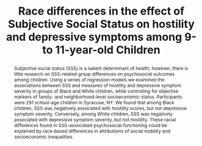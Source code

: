 ---
abstract: Subjective social status (SSS) is a salient determinant of health; however, there is little research on SSS-related group differences on psychosocial outcomes among children. Using a series of regression models we examined the associations between SSS and measures of hostility and depressive symptom severity in groups of Black and White children, while controlling for objective markers of family- and neighborhood-level socioeconomic status. Participants were 291 school-age children in Syracuse, NY. We found that among Black children, SSS was negatively associated with hostility scores, but not depressive symptom severity. Conversely, among White children, SSS was negatively associated with depressive symptom severity, but not hostility. These racial differences found in SSS-associated psychosocial functioning could be explained by race-based differences in attributions of social mobility and socioeconomic inequalities. 
authors:
date:
doi: "https://doi.org/10.1007/s40615-020-00707-9"
featured: false
image:
  caption: 
  focal_point: ""
  preview_only: false
projects: []
publication: '*J. Racial and Ethnic Health Disparities*'
publication_short: ""
publication_types:
- "2"
publishDate: "2020-01-27T00:00:00Z"
slides:
summary: We identified race differences in associations between psychosocial functioning and subjective social status (SSS) among school-age children.
tags:
title: Race differences in the effect of Subjective Social Status on hostility and depressive symptoms among 9- to 11-year-old Children
url_code: ""
url_dataset: ""
url_pdf: "files/papers/2020-Castro et al__RaceDifferencesInTheEffectOfSSS.pdf"
url_poster: ""
url_project: ""
url_slides: ""
url_source: ""
url_video: ""
---